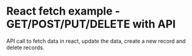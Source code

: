 # React fetch example - GET/POST/PUT/DELETE with API

API call to fetch data in react, update the data, create a new record and delete records.

